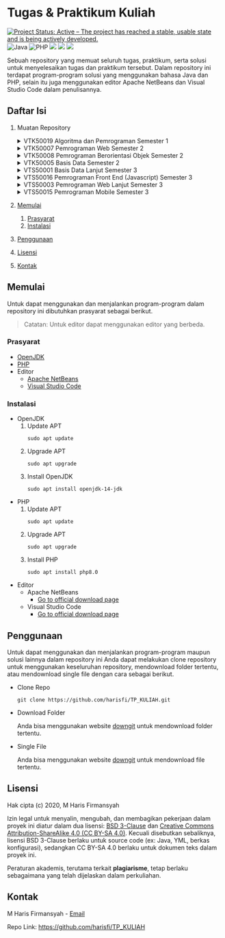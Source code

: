 # Tugas & Praktikum Kuliah
[![Project Status: Active – The project has reached a stable, usable state and is being actively developed.](https://www.repostatus.org/badges/latest/active.svg)](https://www.repostatus.org/#active)
![Java](https://img.shields.io/badge/Java-14-brightgreen.svg?style=flat&logo=java&logoColor=white&color=007396)
![PHP](https://img.shields.io/badge/PHP-8.0-brightgreen.svg?style=flat&logo=php&logoColor=white&color=777BB4)
![](https://img.shields.io/badge/ApacheNetbeans-12.1-informational?style=flat&logo=apache-netbeans-ide&logoColor=white&color=1B6AC6)
![](https://img.shields.io/badge/VSCode-1.53.2-informational?style=flat&logo=visual-studio-code&logoColor=white&color=007ACC)
![](https://tokei.rs/b1/github/harisfi/TP_KULIAH)

Sebuah repository yang memuat seluruh tugas, praktikum, serta solusi untuk menyelesaikan tugas dan praktikum tersebut. Dalam repository ini terdapat program-program solusi yang menggunakan bahasa Java dan PHP, selain itu juga menggunakan editor Apache NetBeans dan Visual Studio Code dalam penulisannya.

## Daftar Isi
1. Muatan Repository
    <details>
    <summary>VTK50019 Algoritma dan Pemrograman Semester 1</summary>

    - [Tugas/Praktikum 1][L1]
    - [Tugas/Praktikum 2][L2]
    - [Tugas/Praktikum 3][L3]
    - [Tugas/Praktikum 4][L4]
    - [Tugas/Praktikum 5][L5]
    - [Tugas/Praktikum 6][L6]
    - [Tugas/Praktikum 7][L7]
    - [Tugas/Praktikum 8][L8]
    - [Tugas/Praktikum 9][L9]
    - [Quiz][L10]
    - [UTS][L11]
    - [UAS][L12]

    </details>
    <details>
    <summary>VTK50007 Pemrograman Web Semester 2</summary>

    - [Tugas/Praktikum 1][L13]
    - [Tugas/Praktikum 2][L14]
    - [Tugas/Praktikum 3][L15]
    - [Tugas/Praktikum 4][L19]
    - [Tugas/Praktikum 8][L26]

    </details>
    <details>
    <summary>VTK50008 Pemrograman Berorientasi Objek Semester 2</summary>

    - [Tugas/Praktikum 1][L16]
    - [Tugas/Praktikum 2][L17]
    - [Tugas/Praktikum 3][L18]
    - [Tugas/Praktikum 4][L20]
    - [Tugas/Praktikum 5][L21]
    - [Tugas/Praktikum 6][L24]
    - [Tugas/Praktikum 7][L25]
    - [Tugas/Praktikum 8][L27]
    - [UTS][L23]
    - [UAS][L28]

    </details>
    <details>
    <summary>VTK50005 Basis Data Semester 2</summary>

    - [UTS][L22]

    </details>
    <details>
    <summary>VTS50001 Basis Data Lanjut Semester 3</summary>

    - [Tugas/Praktikum 1][L29]
    - [Tugas/Praktikum 2][L30]
    - [Tugas/Praktikum 3][L32]
    - [Tugas/Praktikum 4][L36]

    </details>
    <details>
    <summary>VTS50016 Pemrograman Front End (Javascript) Semester 3</summary>

    - [Tugas/Praktikum 1][L31]
    - [Tugas/Praktikum 2][L35]

    </details>
    <details>
    <summary>VTS50003 Pemrograman Web Lanjut Semester 3</summary>

    - [Tugas/Praktikum 1][L33]

    </details>
    <details>
    <summary>VTS50015 Pemrograman Mobile Semester 3</summary>

    - [Tugas/Praktikum 1][L34]

    </details>
2. [Memulai](#memulai)
    1. [Prasyarat](#prasyarat)
    2. [Instalasi](#instalasi)
3. [Penggunaan](#penggunaan)
4. [Lisensi](#lisensi)
5. [Kontak](#kontak)

## Memulai
Untuk dapat menggunakan dan menjalankan program-program dalam repository ini dibutuhkan prasyarat sebagai berikut.
> Catatan: Untuk editor dapat menggunakan editor yang berbeda.

### Prasyarat
- [OpenJDK][openjdk]
- [PHP][php]
- Editor
    - [Apache NetBeans][netbeans]
    - [Visual Studio Code][vscode]

### Instalasi
- OpenJDK
    1. Update APT
        ```shell
        sudo apt update
        ```
    2. Upgrade APT
        ```shell
        sudo apt upgrade
        ```
    3. Install OpenJDK
        ```shell
        sudo apt install openjdk-14-jdk
        ```
- PHP
    1. Update APT
        ```shell
        sudo apt update
        ```
    2. Upgrade APT
        ```shell
        sudo apt upgrade
        ```
    3. Install PHP
        ```shell
        sudo apt install php8.0
        ```
- Editor
    - Apache NetBeans
        - [Go to official download page][dl-netbeans]
    - Visual Studio Code
        - [Go to official download page][dl-vscode]

## Penggunaan
Untuk dapat menggunakan dan menjalankan program-program maupun solusi lainnya dalam repository ini Anda dapat melakukan clone repository untuk menggunakan keseluruhan repository, mendownload folder tertentu, atau mendownload single file dengan cara sebagai berikut.

- Clone Repo
    ```shell
    git clone https://github.com/harisfi/TP_KULIAH.git
    ```
- Download Folder

    Anda bisa menggunakan website [downgit][downgit] untuk mendownload folder tertentu.
- Single File

    Anda bisa menggunakan website [downgit][downgit] untuk mendownload file tertentu.

## Lisensi

Hak cipta (c) 2020, M Haris Firmansyah

Izin legal untuk menyalin, mengubah, dan membagikan pekerjaan dalam proyek ini
diatur dalam dua lisensi: [BSD 3-Clause][lisensi-bsd] dan
[Creative Commons Attribution-ShareAlike 4.0 (CC BY-SA 4.0)][lisensi-cc].
Kecuali disebutkan sebaliknya, lisensi BSD 3-Clause berlaku untuk source code
(ex: Java, YML, berkas konfigurasi), sedangkan CC BY-SA 4.0 berlaku untuk
dokumen teks dalam proyek ini.

Peraturan akademis, terutama terkait **plagiarisme**, tetap berlaku sebagaimana
yang telah dijelaskan dalam perkuliahan.

## Kontak

M Haris Firmansyah - <a href="mailto:%61%63%63%2e%63%70%2e%68%61%72%69%73%40%67%6d%61%69%6c%2e%63%6f%6d">Email</a>

Repo Link: https://github.com/harisfi/TP_KULIAH


[L1]: SMT1-ALPRO/TP-01/
[L2]: SMT1-ALPRO/TP-02/
[L3]: SMT1-ALPRO/TP-03/
[L4]: SMT1-ALPRO/TP-04/
[L5]: SMT1-ALPRO/TP-05/
[L6]: SMT1-ALPRO/TP-06/
[L7]: SMT1-ALPRO/TP-07/
[L8]: SMT1-ALPRO/TP-08/
[L9]: SMT1-ALPRO/TP-09/
[L10]: SMT1-ALPRO/QUIZ1/
[L11]: SMT1-ALPRO/UTS/
[L12]: SMT1-ALPRO/UAS/
[L13]: SMT2-WEBPRO/TP-01/
[L14]: SMT2-WEBPRO/TP-02/
[L15]: SMT2-WEBPRO/TP-03/
[L16]: SMT2-PBO/TP-01/
[L17]: SMT2-PBO/TP-02/
[L18]: SMT2-PBO/TP-03/
[L19]: SMT2-WEBPRO/TP-04/
[L20]: SMT2-PBO/TP-04/
[L21]: SMT2-PBO/TP-05/
[L22]: SMT2-BASDAT/UTS/
[L23]: SMT2-PBO/UTS/
[L24]: SMT2-PBO/TP-06/
[L25]: SMT2-PBO/TP-07/
[L26]: SMT2-WEBPRO/TP-08/
[L27]: SMT2-PBO/TP-08/
[L28]: SMT2-PBO/UAS/
[L29]: SMT3-BASDAT-LJT/TP-01/
[L30]: SMT3-BASDAT-LJT/TP-02/
[L31]: SMT3-WEBPRO-FE-JS/TP-01/
[L32]: SMT3-BASDAT-LJT/TP-03/
[L33]: SMT3-WEBPRO-LJT/TP-01/
[L34]: SMT3-MOBILE/TP-01/
[L35]: SMT3-WEBPRO-FE-JS/TP-02/
[L36]: SMT3-BASDAT-LJT/TP-04/
[lisensi-bsd]: LICENSE
[lisensi-cc]: https://creativecommons.org/licenses/by-sa/4.0
[openjdk]: https://openjdk.java.net/
[php]: https://www.php.net/
[netbeans]: https://netbeans.apache.org/
[vscode]: https://code.visualstudio.com/
[dl-netbeans]: https://netbeans.apache.org/download/nb121/nb121.html
[dl-vscode]: https://code.visualstudio.com/Download
[downgit]: https://downgit.github.io/